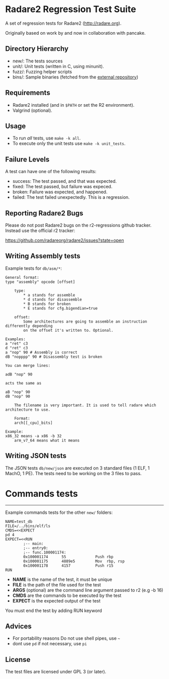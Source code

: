 Radare2 Regression Test Suite
=============================

A set of regression tests for Radare2 (http://radare.org).

Originally based on work by and now in collaboration with pancake.

Directory Hierarchy
-------------------

 * new/:         The tests sources
 * unit/:        Unit tests (written in C, using minunit).
 * fuzz/:        Fuzzing helper scripts
 * bins/:        Sample binaries (fetched from the [external repository](https://github.com/radareorg/radare2-testbins))

Requirements
------------

 * Radare2 installed (and in `$PATH` or set the R2 environment).
 * Valgrind (optional).

Usage
-----

 * To run *all* tests, use `make -k all`.
 * To execute only the unit tests use `make -k unit_tests`.

Failure Levels
--------------

A test can have one of the following results:
* success: The test passed, and that was expected.
* fixed: The test passed, but failure was expeced.
* broken: Failure was expected, and happened.
* failed: The test failed unexpectedly. This is a regression.

Reporting Radare2 Bugs
----------------------

Please do not post Radare2 bugs on the r2-regressions github tracker. Instead
use the official r2 tracker:

https://github.com/radareorg/radare2/issues?state=open

Writing Assembly tests
----------------------

Example tests for `db/asm/*`:

	General format:
	type "assembly" opcode [offset]

		type:
			* a stands for assemble
			* d stands for disassemble
			* B stands for broken
			* E stands for cfg.bigendian=true

		offset:
			Some architectures are going to assemble an instruction differently depending
			on the offset it's written to. Optional.

	Examples:
	a "ret" c3
	d "ret" c3
	a "nop" 90 # Assembly is correct
	dB "nopppp" 90 # Disassembly test is broken

	You can merge lines:

	adB "nop" 90

	acts the same as

	aB "nop" 90
	dB "nop" 90

        The filename is very important. It is used to tell radare which architecture to use.

        Format:
        arch[[_cpu]_bits]

	Example:
	x86_32 means -a x86 -b 32
        arm_v7_64 means what it means


Writing JSON tests
----------

The JSON tests `db/new/json` are executed on 3 standard files (1 ELF, 1 MachO, 1 PE). The tests need to be working on the 3 files to pass.

# Commands tests
----------------

Example commands tests for the other `new/` folders:

	NAME=test_db
	FILE=/../bins/elf/ls
	CMDS=<<EXPECT
	pd 4
	EXPECT=<<RUN
            ;-- main:
            ;-- entry0:
            ;-- func.100001174:
            0x100001174      55             Push rbp
            0x100001175      4889e5         Mov  rbp, rsp
            0x100001178      4157           Push r15
	RUN

* **NAME** is the name of the test, it must be unique
* **FILE** is the path of the file used for the test
* **ARGS** (optional) are the command line argument passed to r2 (e.g -b 16)
* **CMDS** are the commands to be executed by the test
* **EXPECT** is the expected output of the test

You must end the test by adding RUN keyword

Advices
-------

* For portability reasons Do not use shell pipes, use `~`
* dont use `pd` if not necessary, use `pi`

License
-------

The test files are licensed under GPL 3 (or later).
